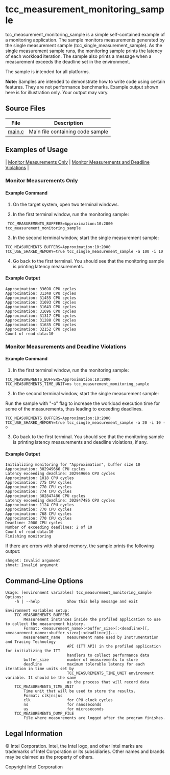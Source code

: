 # tcc_measurement_monitoring_sample

tcc_measurement_monitoring_sample is a simple self-contained example of a monitoring application. The sample monitors measurements generated by the single measurement sample (tcc_single_measurement_sample). As the single measurement sample runs, the monitoring sample prints the latency of each workload iteration. The sample also prints a message when a measurement exceeds the deadline set in the environment. 

The sample is intended for all platforms.

**Note:** Samples are intended to demonstrate how to write code using certain features. They are not performance benchmarks. Example output shown here is for illustration only. Your output may vary.

## Source Files

 File | Description
 ---- | -----------
 [main.c](src/main.c)| Main file containing code sample

## Examples of Usage

| [Monitor Measurements Only](#monitor-measurements-only) | [Monitor Measurements and Deadline Violations](#monitor-measurements-and-deadline-violations) |

### Monitor Measurements Only 

#### Example Command

1. On the target system, open two terminal windows.


2. In the first terminal window, run the monitoring sample:

```
 TCC_MEASUREMENTS_BUFFERS=Approximation:10:2000 tcc_measurement_monitoring_sample 
```

3. In the second terminal window, start the single measurement sample:

```
TCC_MEASUREMENTS_BUFFERS=Approximation:10:2000 TCC_USE_SHARED_MEMORY=true tcc_single_measurement_sample -a 100 -i 10  
```

4. Go back to the first terminal. You should see that the monitoring sample is printing latency measurements.

#### Example Output
```
Approximation: 33698 CPU cycles
Approximation: 31340 CPU cycles
Approximation: 31455 CPU cycles
Approximation: 31693 CPU cycles
Approximation: 31643 CPU cycles
Approximation: 31696 CPU cycles
Approximation: 31317 CPU cycles
Approximation: 31288 CPU cycles
Approximation: 31635 CPU cycles
Approximation: 32152 CPU cycles
Count of read data:10
```

### Monitor Measurements and Deadline Violations

#### Example Command

1. In the first terminal window, run the monitoring sample:

```
TCC_MEASUREMENTS_BUFFERS=Approximation:10:2000 TCC_MEASUREMENTS_TIME_UNIT=ns tcc_measurement_monitoring_sample 
```

2. In the second terminal window, start the single measurement sample:

Run the sample with "-o" flag to increase the workload execution time for some of the measurements, thus leading to exceeding deadlines.

```
TCC_MEASUREMENTS_BUFFERS=Approximation:10:2000 TCC_USE_SHARED_MEMORY=true tcc_single_measurement_sample -a 20 -i 10 -o 
```

3. Go back to the first terminal. You should see that the monitoring sample is printing latency measurements and deadline violations, if any.

#### Example Output
```
Initializing monitoring for "Approximation", buffer size 10
Approximation: 302949666 CPU cycles
Latency exceeding deadline: 302949666 CPU cycles
Approximation: 1018 CPU cycles
Approximation: 775 CPU cycles
Approximation: 770 CPU cycles
Approximation: 774 CPU cycles
Approximation: 302847486 CPU cycles
Latency exceeding deadline: 302847486 CPU cycles
Approximation: 1124 CPU cycles
Approximation: 770 CPU cycles
Approximation: 768 CPU cycles
Approximation: 770 CPU cycles
Deadline: 2000 CPU cycles
Number of exceeding deadlines: 2 of 10
Count of read data:10
Finishing monitoring

```

If there are errors with shared memory, the sample prints the following output:
```
shmget: Invalid argument
shmat: Invalid argument
```

## Command-Line Options
```
Usage: [environment variables] tcc_measurement_monitoring_sample
Options:
    -h | --help            Show this help message and exit

Environment variables setup:
    TCC_MEASUREMENTS_BUFFERS
        Measurement instances inside the profiled application to use to collect the measurement history.
        Format: <measurement_name>:<buffer_size>[:<deadline>][,<measurement_name>:<buffer_size>[:<deadline>]]...
        measurement_name   measurement name used by Instrumentation and Tracing Technology
                           API (ITT API) in the profiled application for initializing the ITT
                           handlers to collect performance data
        buffer_size        number of measurements to store
        deadline           maximum tolerable latency for each iteration in time units set by
                           TCC_MEASUREMENTS_TIME_UNIT environment variable. It should be the same
                           as the process that will record data
    TCC_MEASUREMENTS_TIME_UNIT
        Time unit that will be used to store the results.
        Format: clk|ns|us
        clk                for CPU clock cycles
        ns                 for nanoseconds
        us                 for microseconds
    TCC_MEASUREMENTS_DUMP_FILE
        File where measurements are logged after the program finishes.

```

## Legal Information

© Intel Corporation​. Intel, the Intel logo, and other Intel marks are trademarks of Intel Corporation or its subsidiaries. Other names and brands may be claimed as the property of others.

Copyright Intel Corporation
